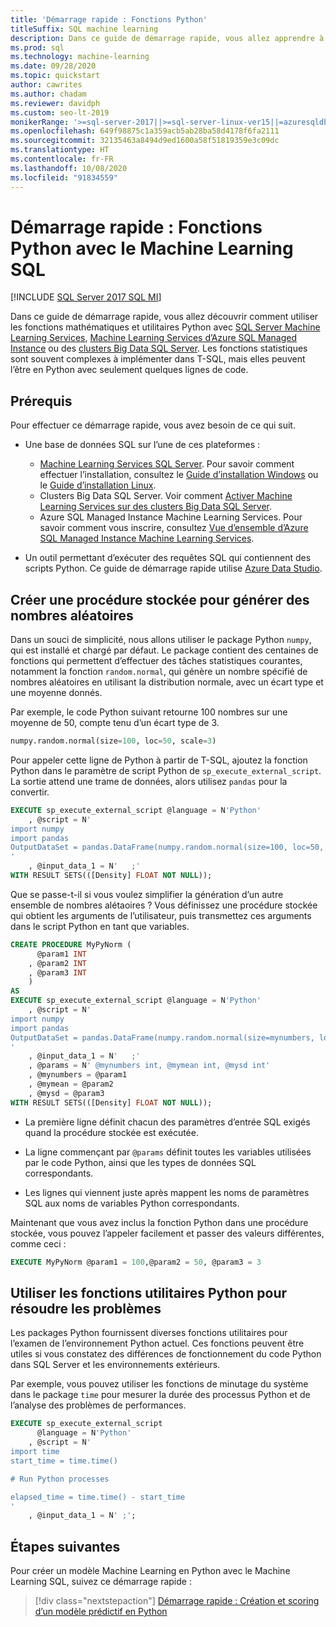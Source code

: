 ```yaml
---
title: 'Démarrage rapide : Fonctions Python'
titleSuffix: SQL machine learning
description: Dans ce guide de démarrage rapide, vous allez apprendre à utiliser les fonctions mathématiques et utilitaires de Python avec le Machine Learning SQL.
ms.prod: sql
ms.technology: machine-learning
ms.date: 09/28/2020
ms.topic: quickstart
author: cawrites
ms.author: chadam
ms.reviewer: davidph
ms.custom: seo-lt-2019
monikerRange: '>=sql-server-2017||>=sql-server-linux-ver15||=azuresqldb-mi-current||=sqlallproducts-allversions'
ms.openlocfilehash: 649f98875c1a359acb5ab28ba58d4178f6fa2111
ms.sourcegitcommit: 32135463a8494d9ed1600a58f51819359e3c09dc
ms.translationtype: HT
ms.contentlocale: fr-FR
ms.lasthandoff: 10/08/2020
ms.locfileid: "91834559"
---
```

# <a name="quickstart-python-functions-with-sql-machine-learning"></a>Démarrage rapide : Fonctions Python avec le Machine Learning SQL
[!INCLUDE [SQL Server 2017 SQL MI](../../includes/applies-to-version/sqlserver2017-asdbmi.md)]

Dans ce guide de démarrage rapide, vous allez découvrir comment utiliser les fonctions mathématiques et utilitaires Python avec [SQL Server Machine Learning Services](../sql-server-machine-learning-services.md), [Machine Learning Services d’Azure SQL Managed Instance](/azure/azure-sql/managed-instance/machine-learning-services-overview) ou des [clusters Big Data SQL Server](../../big-data-cluster/machine-learning-services.md). Les fonctions statistiques sont souvent complexes à implémenter dans T-SQL, mais elles peuvent l’être en Python avec seulement quelques lignes de code.

## <a name="prerequisites"></a>Prérequis

Pour effectuer ce démarrage rapide, vous avez besoin de ce qui suit.

- Une base de données SQL sur l’une de ces plateformes :
  - [Machine Learning Services SQL Server](../sql-server-machine-learning-services.md). Pour savoir comment effectuer l’installation, consultez le [Guide d’installation Windows](../install/sql-machine-learning-services-windows-install.md) ou le [Guide d’installation Linux](../../linux/sql-server-linux-setup-machine-learning.md?toc=%2Fsql%2Fmachine-learning%2Ftoc.json).
  - Clusters Big Data SQL Server. Voir comment [Activer Machine Learning Services sur des clusters Big Data SQL Server](../../big-data-cluster/machine-learning-services.md).
  - Azure SQL Managed Instance Machine Learning Services. Pour savoir comment vous inscrire, consultez [Vue d’ensemble d’Azure SQL Managed Instance Machine Learning Services](/azure/azure-sql/managed-instance/machine-learning-services-overview).

- Un outil permettant d’exécuter des requêtes SQL qui contiennent des scripts Python. Ce guide de démarrage rapide utilise [Azure Data Studio](../../azure-data-studio/what-is.md).

## <a name="create-a-stored-procedure-to-generate-random-numbers"></a>Créer une procédure stockée pour générer des nombres aléatoires

Dans un souci de simplicité, nous allons utiliser le package Python `numpy`, qui est installé et chargé par défaut. Le package contient des centaines de fonctions qui permettent d’effectuer des tâches statistiques courantes, notamment la fonction `random.normal`, qui génère un nombre spécifié de nombres aléatoires en utilisant la distribution normale, avec un écart type et une moyenne donnés.

Par exemple, le code Python suivant retourne 100 nombres sur une moyenne de 50, compte tenu d’un écart type de 3.

```Python
numpy.random.normal(size=100, loc=50, scale=3)
```

Pour appeler cette ligne de Python à partir de T-SQL, ajoutez la fonction Python dans le paramètre de script Python de `sp_execute_external_script`. La sortie attend une trame de données, alors utilisez `pandas` pour la convertir.

```sql
EXECUTE sp_execute_external_script @language = N'Python'
    , @script = N'
import numpy
import pandas
OutputDataSet = pandas.DataFrame(numpy.random.normal(size=100, loc=50, scale=3));
'
    , @input_data_1 = N'   ;'
WITH RESULT SETS(([Density] FLOAT NOT NULL));
```

Que se passe-t-il si vous voulez simplifier la génération d’un autre ensemble de nombres alétaoires ? Vous définissez une procédure stockée qui obtient les arguments de l’utilisateur, puis transmettez ces arguments dans le script Python en tant que variables.

```sql
CREATE PROCEDURE MyPyNorm (
      @param1 INT
    , @param2 INT
    , @param3 INT
    )
AS
EXECUTE sp_execute_external_script @language = N'Python'
    , @script = N'
import numpy
import pandas
OutputDataSet = pandas.DataFrame(numpy.random.normal(size=mynumbers, loc=mymean, scale=mysd));
'
    , @input_data_1 = N'   ;'
    , @params = N' @mynumbers int, @mymean int, @mysd int'
    , @mynumbers = @param1
    , @mymean = @param2
    , @mysd = @param3
WITH RESULT SETS(([Density] FLOAT NOT NULL));
```

- La première ligne définit chacun des paramètres d’entrée SQL exigés quand la procédure stockée est exécutée.

- La ligne commençant par `@params` définit toutes les variables utilisées par le code Python, ainsi que les types de données SQL correspondants.

- Les lignes qui viennent juste après mappent les noms de paramètres SQL aux noms de variables Python correspondants.

Maintenant que vous avez inclus la fonction Python dans une procédure stockée, vous pouvez l’appeler facilement et passer des valeurs différentes, comme ceci :

```sql
EXECUTE MyPyNorm @param1 = 100,@param2 = 50, @param3 = 3
```

## <a name="use-python-utility-functions-for-troubleshooting"></a>Utiliser les fonctions utilitaires Python pour résoudre les problèmes

Les packages Python fournissent diverses fonctions utilitaires pour l’examen de l’environnement Python actuel. Ces fonctions peuvent être utiles si vous constatez des différences de fonctionnement du code Python dans SQL Server et les environnements extérieurs.

Par exemple, vous pouvez utiliser les fonctions de minutage du système dans le package `time` pour mesurer la durée des processus Python et de l’analyse des problèmes de performances.

```sql
EXECUTE sp_execute_external_script
      @language = N'Python'
    , @script = N'
import time
start_time = time.time()

# Run Python processes

elapsed_time = time.time() - start_time
'
    , @input_data_1 = N' ;';
```

## <a name="next-steps"></a>Étapes suivantes

Pour créer un modèle Machine Learning en Python avec le Machine Learning SQL, suivez ce démarrage rapide :

> [!div class="nextstepaction"]
> [Démarrage rapide : Création et scoring d’un modèle prédictif en Python](quickstart-python-train-score-model.md)
